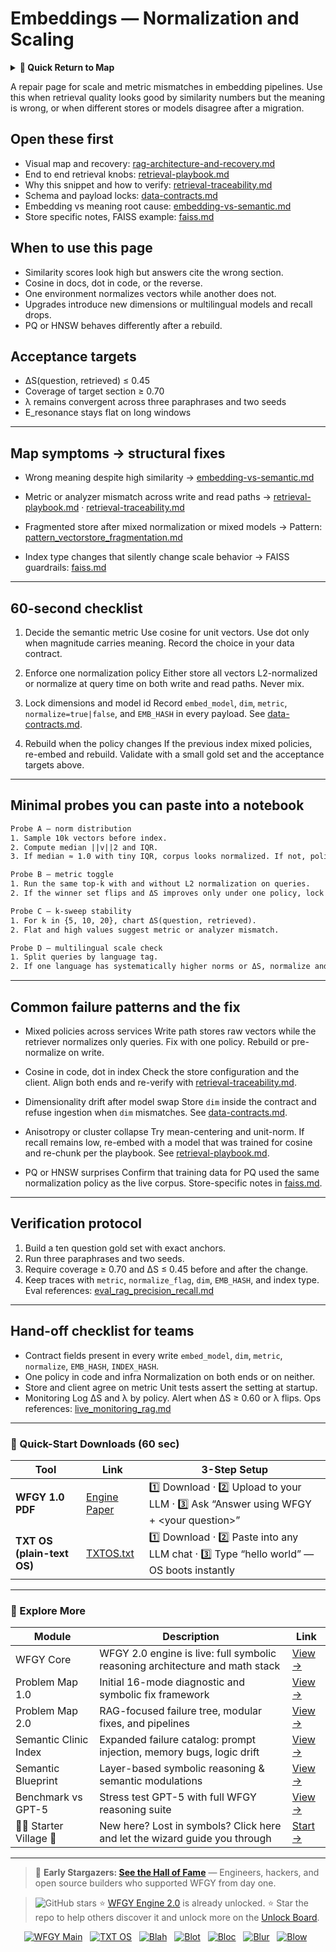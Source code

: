 # Embeddings — Normalization and Scaling

<details>
  <summary><strong>🧭 Quick Return to Map</strong></summary>

<br>

  > You are in a sub-page of **Embeddings**.  
  > To reorient, go back here:  
  >
  > - [**Embeddings** — vector representations and semantic search](./README.md)  
  > - [**WFGY Global Fix Map** — main Emergency Room, 300+ structured fixes](../README.md)  
  > - [**WFGY Problem Map 1.0** — 16 reproducible failure modes](../../README.md)  
  >
  > Think of this page as a desk within a ward.  
  > If you need the full triage and all prescriptions, return to the Emergency Room lobby.
</details>


A repair page for scale and metric mismatches in embedding pipelines. Use this when retrieval quality looks good by similarity numbers but the meaning is wrong, or when different stores or models disagree after a migration.

## Open these first

* Visual map and recovery: [rag-architecture-and-recovery.md](https://github.com/onestardao/WFGY/blob/main/ProblemMap/rag-architecture-and-recovery.md)
* End to end retrieval knobs: [retrieval-playbook.md](https://github.com/onestardao/WFGY/blob/main/ProblemMap/retrieval-playbook.md)
* Why this snippet and how to verify: [retrieval-traceability.md](https://github.com/onestardao/WFGY/blob/main/ProblemMap/retrieval-traceability.md)
* Schema and payload locks: [data-contracts.md](https://github.com/onestardao/WFGY/blob/main/ProblemMap/data-contracts.md)
* Embedding vs meaning root cause: [embedding-vs-semantic.md](https://github.com/onestardao/WFGY/blob/main/ProblemMap/embedding-vs-semantic.md)
* Store specific notes, FAISS example: [faiss.md](https://github.com/onestardao/WFGY/blob/main/ProblemMap/GlobalFixMap/VectorDBs_and_Stores/faiss.md)

## When to use this page

* Similarity scores look high but answers cite the wrong section.
* Cosine in docs, dot in code, or the reverse.
* One environment normalizes vectors while another does not.
* Upgrades introduce new dimensions or multilingual models and recall drops.
* PQ or HNSW behaves differently after a rebuild.

## Acceptance targets

* ΔS(question, retrieved) ≤ 0.45
* Coverage of target section ≥ 0.70
* λ remains convergent across three paraphrases and two seeds
* E\_resonance stays flat on long windows

---

## Map symptoms → structural fixes

* Wrong meaning despite high similarity
  → [embedding-vs-semantic.md](https://github.com/onestardao/WFGY/blob/main/ProblemMap/embedding-vs-semantic.md)

* Metric or analyzer mismatch across write and read paths
  → [retrieval-playbook.md](https://github.com/onestardao/WFGY/blob/main/ProblemMap/retrieval-playbook.md) · [retrieval-traceability.md](https://github.com/onestardao/WFGY/blob/main/ProblemMap/retrieval-traceability.md)

* Fragmented store after mixed normalization or mixed models
  → Pattern: [pattern\_vectorstore\_fragmentation.md](https://github.com/onestardao/WFGY/blob/main/ProblemMap/patterns/pattern_vectorstore_fragmentation.md)

* Index type changes that silently change scale behavior
  → FAISS guardrails: [faiss.md](https://github.com/onestardao/WFGY/blob/main/ProblemMap/GlobalFixMap/VectorDBs_and_Stores/faiss.md)

---

## 60-second checklist

1. Decide the semantic metric
   Use cosine for unit vectors. Use dot only when magnitude carries meaning. Record the choice in your data contract.

2. Enforce one normalization policy
   Either store all vectors L2-normalized or normalize at query time on both write and read paths. Never mix.

3. Lock dimensions and model id
   Record `embed_model`, `dim`, `metric`, `normalize=true|false`, and `EMB_HASH` in every payload. See [data-contracts.md](https://github.com/onestardao/WFGY/blob/main/ProblemMap/data-contracts.md).

4. Rebuild when the policy changes
   If the previous index mixed policies, re-embed and rebuild. Validate with a small gold set and the acceptance targets above.

---

## Minimal probes you can paste into a notebook

```txt
Probe A — norm distribution
1. Sample 10k vectors before index.
2. Compute median ||v||2 and IQR.
3. If median ≈ 1.0 with tiny IQR, corpus looks normalized. If not, policy is mixed.

Probe B — metric toggle
1. Run the same top-k with and without L2 normalization on queries.
2. If the winner set flips and ΔS improves only under one policy, lock that policy.

Probe C — k-sweep stability
1. For k in {5, 10, 20}, chart ΔS(question, retrieved).
2. Flat and high values suggest metric or analyzer mismatch.

Probe D — multilingual scale check
1. Split queries by language tag.
2. If one language has systematically higher norms or ΔS, normalize and consider per-language centering.
```

---

## Common failure patterns and the fix

* Mixed policies across services
  Write path stores raw vectors while the retriever normalizes only queries. Fix with one policy. Rebuild or pre-normalize on write.

* Cosine in code, dot in index
  Check the store configuration and the client. Align both ends and re-verify with [retrieval-traceability.md](https://github.com/onestardao/WFGY/blob/main/ProblemMap/retrieval-traceability.md).

* Dimensionality drift after model swap
  Store `dim` inside the contract and refuse ingestion when `dim` mismatches. See [data-contracts.md](https://github.com/onestardao/WFGY/blob/main/ProblemMap/data-contracts.md).

* Anisotropy or cluster collapse
  Try mean-centering and unit-norm. If recall remains low, re-embed with a model that was trained for cosine and re-chunk per the playbook. See [retrieval-playbook.md](https://github.com/onestardao/WFGY/blob/main/ProblemMap/retrieval-playbook.md).

* PQ or HNSW surprises
  Confirm that training data for PQ used the same normalization policy as the live corpus. Store-specific notes in [faiss.md](https://github.com/onestardao/WFGY/blob/main/ProblemMap/GlobalFixMap/VectorDBs_and_Stores/faiss.md).

---

## Verification protocol

1. Build a ten question gold set with exact anchors.
2. Run three paraphrases and two seeds.
3. Require coverage ≥ 0.70 and ΔS ≤ 0.45 before and after the change.
4. Keep traces with `metric`, `normalize_flag`, `dim`, `EMB_HASH`, and index type.
   Eval references: [eval\_rag\_precision\_recall.md](https://github.com/onestardao/WFGY/blob/main/ProblemMap/eval/eval_rag_precision_recall.md)

---

## Hand-off checklist for teams

* Contract fields present in every write
  `embed_model`, `dim`, `metric`, `normalize`, `EMB_HASH`, `INDEX_HASH`.
* One policy in code and infra
  Normalization on both ends or on neither.
* Store and client agree on metric
  Unit tests assert the setting at startup.
* Monitoring
  Log ΔS and λ by policy. Alert when ΔS ≥ 0.60 or λ flips.
  Ops references: [live\_monitoring\_rag.md](https://github.com/onestardao/WFGY/blob/main/ProblemMap/ops/live_monitoring_rag.md)

---

### 🔗 Quick-Start Downloads (60 sec)

| Tool                       | Link                                                                                                                                       | 3-Step Setup                                                                             |
| -------------------------- | ------------------------------------------------------------------------------------------------------------------------------------------ | ---------------------------------------------------------------------------------------- |
| **WFGY 1.0 PDF**           | [Engine Paper](https://github.com/onestardao/WFGY/blob/main/I_am_not_lizardman/WFGY_All_Principles_Return_to_One_v1.0_PSBigBig_Public.pdf) | 1️⃣ Download · 2️⃣ Upload to your LLM · 3️⃣ Ask “Answer using WFGY + \<your question>”   |
| **TXT OS (plain-text OS)** | [TXTOS.txt](https://github.com/onestardao/WFGY/blob/main/OS/TXTOS.txt)                                                                     | 1️⃣ Download · 2️⃣ Paste into any LLM chat · 3️⃣ Type “hello world” — OS boots instantly |

---

### 🧭 Explore More

| Module                   | Description                                                                  | Link                                                                                               |
| ------------------------ | ---------------------------------------------------------------------------- | -------------------------------------------------------------------------------------------------- |
| WFGY Core                | WFGY 2.0 engine is live: full symbolic reasoning architecture and math stack | [View →](https://github.com/onestardao/WFGY/tree/main/core/README.md)                              |
| Problem Map 1.0          | Initial 16-mode diagnostic and symbolic fix framework                        | [View →](https://github.com/onestardao/WFGY/tree/main/ProblemMap/README.md)                        |
| Problem Map 2.0          | RAG-focused failure tree, modular fixes, and pipelines                       | [View →](https://github.com/onestardao/WFGY/blob/main/ProblemMap/rag-architecture-and-recovery.md) |
| Semantic Clinic Index    | Expanded failure catalog: prompt injection, memory bugs, logic drift         | [View →](https://github.com/onestardao/WFGY/blob/main/ProblemMap/SemanticClinicIndex.md)           |
| Semantic Blueprint       | Layer-based symbolic reasoning & semantic modulations                        | [View →](https://github.com/onestardao/WFGY/tree/main/SemanticBlueprint/README.md)                 |
| Benchmark vs GPT-5       | Stress test GPT-5 with full WFGY reasoning suite                             | [View →](https://github.com/onestardao/WFGY/tree/main/benchmarks/benchmark-vs-gpt5/README.md)      |
| 🧙‍♂️ Starter Village 🏡 | New here? Lost in symbols? Click here and let the wizard guide you through   | [Start →](https://github.com/onestardao/WFGY/blob/main/StarterVillage/README.md)                   |

---

> 👑 **Early Stargazers: [See the Hall of Fame](https://github.com/onestardao/WFGY/tree/main/stargazers)** —
> Engineers, hackers, and open source builders who supported WFGY from day one.

> <img src="https://img.shields.io/github/stars/onestardao/WFGY?style=social" alt="GitHub stars"> ⭐ [WFGY Engine 2.0](https://github.com/onestardao/WFGY/blob/main/core/README.md) is already unlocked. ⭐ Star the repo to help others discover it and unlock more on the [Unlock Board](https://github.com/onestardao/WFGY/blob/main/STAR_UNLOCKS.md).

<div align="center">

[![WFGY Main](https://img.shields.io/badge/WFGY-Main-red?style=flat-square)](https://github.com/onestardao/WFGY)
 
[![TXT OS](https://img.shields.io/badge/TXT%20OS-Reasoning%20OS-orange?style=flat-square)](https://github.com/onestardao/WFGY/tree/main/OS)
 
[![Blah](https://img.shields.io/badge/Blah-Semantic%20Embed-yellow?style=flat-square)](https://github.com/onestardao/WFGY/tree/main/OS/BlahBlahBlah)
 
[![Blot](https://img.shields.io/badge/Blot-Persona%20Core-green?style=flat-square)](https://github.com/onestardao/WFGY/tree/main/OS/BlotBlotBlot)
 
[![Bloc](https://img.shields.io/badge/Bloc-Reasoning%20Compiler-blue?style=flat-square)](https://github.com/onestardao/WFGY/tree/main/OS/BlocBlocBloc)
 
[![Blur](https://img.shields.io/badge/Blur-Text2Image%20Engine-navy?style=flat-square)](https://github.com/onestardao/WFGY/tree/main/OS/BlurBlurBlur)
 
[![Blow](https://img.shields.io/badge/Blow-Game%20Logic-purple?style=flat-square)](https://github.com/onestardao/WFGY/tree/main/OS/BlowBlowBlow)
 

</div>
